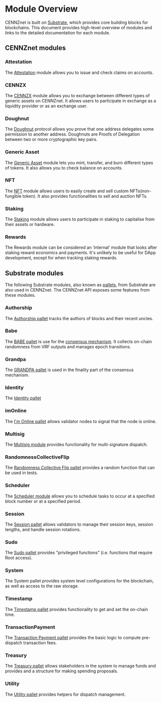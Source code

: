 # Module Overview

CENNZnet is built on [Substrate](https://www.parity.io/substrate/), which provides core building blocks for blockchains. This document provides high-level overview of modules and links to the detailed documentation for each module.

## CENNZnet modules

### Attestation
The [Attestation](Runtime-modules/Attestation) module allows you to issue and check claims on accounts. 

### CENNZX
The [CENNZX](Runtime-modules/CENNZX) module allows you to exchange between different types of generic assets on CENNZnet. It allows users to participate in exchange as a liquidity provider or as an exchange user.

### Doughnut
The [Doughnut](Runtime-modules/Doughnut) protocol allows you prove that one address delegates some permission to another address. Doughnuts are Proofs of Delegation between two or more cryptographic key pairs. 

### Generic Asset
The [Generic Asset](Runtime-modules/Generic-Asset) module lets you mint, transfer, and burn different types of tokens. It also allows you to check balance on accounts.

### NFT
The [NFT](Runtime-modules/NFT) module allows users to easily create and sell custom NFTs(non-fungible token). It also provides functionalities to sell and auction NFTs. 

### Staking
The [Staking](Runtime-modules/Staking) module allows users to participate in staking to capitalise from their assets or hardware.

### Rewards
The Rewards module can be considered an ‘internal’ module that looks after staking reward economics and payments. It's unlikely to be useful for DApp development, except for when tracking staking rewards.

## Substrate modules
The following Substrate modules, also known as [pallets](https://substrate.dev/docs/en/knowledgebase/runtime/pallets), from Substrate are also used in CENNZnet. The CENNZnet API exposes some features from these modules.

### Authorship
The [Authorship pallet](https://substrate.dev/rustdocs/v3.0.0/pallet_authorship/index.html) tracks the authors of blocks and their recent uncles.

### Babe
The [BABE pallet](https://substrate.dev/rustdocs/v3.0.0/pallet_babe/index.html) is use for the [consensus mechanism](https://cennz.net/publications/understanding-consensus-mechanisms/). It collects on-chain randomness from VRF outputs and manages epoch transitions.

### Grandpa
The [GRANDPA pallet](https://substrate.dev/rustdocs/v3.0.0/pallet_grandpa/index.html) is used in the finality part of the consensus mechanism.

### Identity
The [Identity pallet](https://substrate.dev/rustdocs/v3.0.0/pallet_identity/index.html)

### imOnline
The [I'm Online pallet](https://substrate.dev/rustdocs/v3.0.0/pallet_im_online/index.html) allows validator nodes to signal that the node is online.

### Multisig
The [Multisig module](https://substrate.dev/rustdocs/v3.0.0/pallet_multisig/index.html) provides functionality for multi-signature dispatch.

### RandomnessCollectiveFlip
The [Randomness Collective Flip pallet](https://substrate.dev/rustdocs/v3.0.0/pallet_randomness_collective_flip/index.html) provides a random function that can be used in tests.

### Scheduler
The [Scheduler module](https://substrate.dev/rustdocs/v3.0.0/pallet_scheduler/index.html) allows you to schedule tasks to occur at a specified block number or at a specified period.

### Session
The [Session pallet](https://substrate.dev/rustdocs/v3.0.0/pallet_session/index.html) allows validators to manage their session keys, session lengths, and handle session rotations.

### Sudo
The [Sudo pallet](https://substrate.dev/rustdocs/v3.0.0/pallet_sudo/index.html) provides "privileged functions" (i.e. functions that require Root access).

### System
The System pallet provides system level configurations for the blockchain, as well as access to the raw storage.

### Timestamp
The [Timestamp pallet](https://substrate.dev/rustdocs/v3.0.0/pallet_timestamp/index.html) provides functionality to get and set the on-chain time.

### TransactionPayment
The [Transaction Payment pallet](https://substrate.dev/rustdocs/v3.0.0/pallet_transaction_payment/index.html) provides the basic logic to compute pre-dispatch transaction fees.

### Treasury
The [Treasury pallet](https://substrate.dev/rustdocs/v3.0.0/pallet_treasury/index.html) allows stakeholders in the system to manage funds and provides and a structure for making spending proposals.

### Utility
The [Utility pallet](https://substrate.dev/rustdocs/v3.0.0/pallet_utility/index.html) provides helpers for dispatch management.